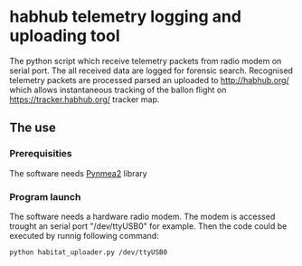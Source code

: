 # habhub telemetry logging and uploading tool 

The python script which receive telemetry packets from radio modem on serial port. The all received data are logged for forensic search. 
Recognised telemetry packets are processed parsed an uploaded to http://habhub.org/ which allows instantaneous tracking of the ballon flight on https://tracker.habhub.org/ tracker map.


## The use 

### Prerequisities

The software needs [Pynmea2](https://github.com/Knio/pynmea2) library 

### Program launch

The software needs a hardware radio modem.  The modem is accessed trought an serial port "/dev/ttyUSB0" for example. Then the code could be executed by runnig following command: 

    python habitat_uploader.py /dev/ttyUSB0






